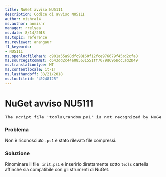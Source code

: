 ```yaml
---
title: NuGet avviso NU5111
description: Codice di avviso NU5111
author: mishra14
ms.author: anmishr
manager: rrelyea
ms.date: 8/14/2018
ms.topic: reference
ms.reviewer: anangaur
f1_keywords:
- NU5111
ms.openlocfilehash: c901a55a98dfc98160f12fce976679f45cd2cfa8
ms.sourcegitcommit: c643dd2c44e085601551ff7079d696bcc3ad2b49
ms.translationtype: MT
ms.contentlocale: it-IT
ms.lasthandoff: 08/21/2018
ms.locfileid: "40248125"
---
```

# <a name="nuget-warning-nu5111"></a>NuGet avviso NU5111
<pre>The script file 'tools\random.ps1' is not recognized by NuGet and hence will not be executed during installation of this package. Rename it to install.ps1, uninstall.ps1 or init.ps1 and place it directly under 'tools'.</pre>

### <a name="issue"></a>Problema

Non è riconosciuto `.ps1` è stato rilevato file compressi.


### <a name="solution"></a>Soluzione

Rinominare il file ` init.ps1` e inserirlo direttamente sotto `tools` cartella affinché sia compatibile con gli strumenti di NuGet.

